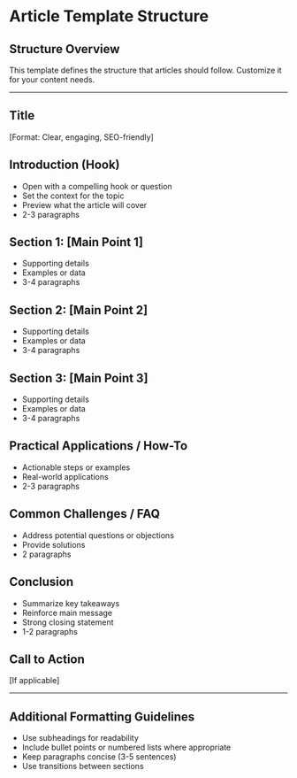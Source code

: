 # Article Template Structure

## Structure Overview
This template defines the structure that articles should follow. Customize it for your content needs.

---

## Title
[Format: Clear, engaging, SEO-friendly]

## Introduction (Hook)
- Open with a compelling hook or question
- Set the context for the topic
- Preview what the article will cover
- 2-3 paragraphs

## Section 1: [Main Point 1]
- Supporting details
- Examples or data
- 3-4 paragraphs

## Section 2: [Main Point 2]
- Supporting details
- Examples or data
- 3-4 paragraphs

## Section 3: [Main Point 3]
- Supporting details
- Examples or data
- 3-4 paragraphs

## Practical Applications / How-To
- Actionable steps or examples
- Real-world applications
- 2-3 paragraphs

## Common Challenges / FAQ
- Address potential questions or objections
- Provide solutions
- 2 paragraphs

## Conclusion
- Summarize key takeaways
- Reinforce main message
- Strong closing statement
- 1-2 paragraphs

## Call to Action
[If applicable]

---

## Additional Formatting Guidelines
- Use subheadings for readability
- Include bullet points or numbered lists where appropriate
- Keep paragraphs concise (3-5 sentences)
- Use transitions between sections


